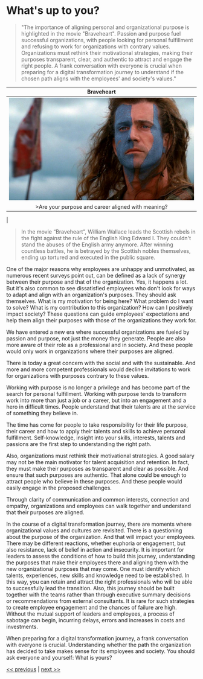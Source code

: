 # What's up to you?

>"The importance of aligning personal and organizational purpose is highlighted in the movie "Braveheart". Passion and purpose fuel successful organizations, with people looking for personal fulfillment and refusing to work for organizations with contrary values. Organizations must rethink their motivational strategies, making their purposes transparent, clear, and authentic to attract and engage the right people. A frank conversation with everyone is crucial when preparing for a digital transformation journey to understand if the chosen path aligns with the employees' and society's values."

| Braveheart |
| :---: |
|![](../../images/whats_up_to_you.png)|
|>Are your purpose and career aligned with meaning?
|

>In the movie “Braveheart”, William Wallace leads the Scottish rebels in the fight against the rule of the English King Edward I. They couldn't stand the abuses of the English army anymore. After winning countless battles, he is betrayed by the Scottish nobles themselves, ending up tortured and executed in the public square.

One of the major reasons why employees are unhappy and unmotivated, as numerous recent surveys point out, can be defined as a lack of synergy between their purpose and that of the organization. Yes, it happens a lot. But it's also common to see dissatisfied employees who don't look for ways to adapt and align with an organization's purposes. They should ask themselves. What is my motivation for being here? What problem do I want to solve? What is my contribution to this organization? How can I positively impact society? These questions can guide employees' expectations and help them align their purposes with those of the organizations they work for.

We have entered a new era where successful organizations are fueled by passion and purpose, not just the money they generate. People are also more aware of their role as a professional and in society. And these people would only work in organizations where their purposes are aligned.

There is today a great concern with the social and with the sustainable. And more and more competent professionals would decline invitations to work for organizations with purposes contrary to these values.

Working with purpose is no longer a privilege and has become part of the search for personal fulfillment. Working with purpose tends to transform work into more than just a job or a career, but into an engagement and a hero in difficult times. People understand that their talents are at the service of something they believe in.

The time has come for people to take responsibility for their life purpose, their career and how to apply their talents and skills to achieve personal fulfillment. Self-knowledge, insight into your skills, interests, talents and passions are the first step to understanding the right path.

Also, organizations must rethink their motivational strategies. A good salary may not be the main motivator for talent acquisition and retention. In fact, they must make their purposes as transparent and clear as possible. And ensure that such purposes are authentic. That alone could be enough to attract people who believe in these purposes. And these people would easily engage in the proposed challenges.

Through clarity of communication and common interests, connection and empathy, organizations and employees can walk together and understand that their purposes are aligned.

In the course of a digital transformation journey, there are moments where organizational values and cultures are revisited. There is a questioning about the purpose of the organization. And that will impact your employees. There may be different reactions, whether euphoria or engagement, but also resistance, lack of belief in action and insecurity. It is important for leaders to assess the conditions of how to build this journey, understanding the purposes that make their employees there and aligning them with the new organizational purposes that may come. One must identify which talents, experiences, new skills and knowledge need to be established. In this way, you can retain and attract the right professionals who will be able to successfully lead the transition. Also, this journey should be built together with the teams rather than through executive summary decisions or recommendations from external consultants. It is rare for such strategies to create employee engagement and the chances of failure are high. Without the mutual support of leaders and employees, a process of sabotage can begin, incurring delays, errors and increases in costs and investments.

When preparing for a digital transformation journey, a frank conversation with everyone is crucial. Understanding whether the path the organization has decided to take makes sense for its employees and society. You should ask everyone and yourself: What is yours?

[<< previous](5-things_own_or_use_them.md) | [next >>](7-leading_from_the_bottom_up.md)
